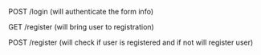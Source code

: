 POST /login (will authenticate the form info)

GET /register (will bring user to registration)

POST /register (will check if user is registered and if not will register user)